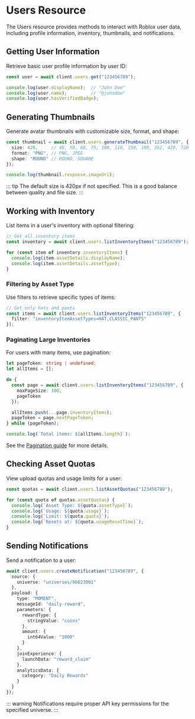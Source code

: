 # Users Resource

The Users resource provides methods to interact with Roblox user data, including profile information, inventory, thumbnails, and notifications.

## Getting User Information

Retrieve basic user profile information by user ID:

```typescript
const user = await client.users.get("123456789");

console.log(user.displayName);  // "John Doe"
console.log(user.name);         // "@johndoe"
console.log(user.hasVerifiedBadge);
```

## Generating Thumbnails

Generate avatar thumbnails with customizable size, format, and shape:

```typescript
const thumbnail = await client.users.generateThumbnail("123456789", {
  size: 420,     // 48, 50, 60, 75, 100, 110, 150, 180, 352, 420, 720
  format: "PNG", // PNG, JPEG
  shape: "ROUND" // ROUND, SQUARE
});

console.log(thumbnail.response.imageUri);
```

::: tip
The default size is 420px if not specified. This is a good balance between quality and file size.
:::

## Working with Inventory

List items in a user's inventory with optional filtering:

```typescript
// Get all inventory items
const inventory = await client.users.listInventoryItems("123456789");

for (const item of inventory.inventoryItems) {
  console.log(item.assetDetails.displayName);
  console.log(item.assetDetails.assetType);
}
```

### Filtering by Asset Type

Use filters to retrieve specific types of items:

```typescript
// Get only hats and pants
const items = await client.users.listInventoryItems("123456789", {
  filter: "inventoryItemAssetTypes=HAT,CLASSIC_PANTS"
});
```

### Paginating Large Inventories

For users with many items, use pagination:

```typescript
let pageToken: string | undefined;
let allItems = [];

do {
  const page = await client.users.listInventoryItems("123456789", {
    maxPageSize: 100,
    pageToken
  });

  allItems.push(...page.inventoryItems);
  pageToken = page.nextPageToken;
} while (pageToken);

console.log(`Total items: ${allItems.length}`);
```

See the [Pagination guide](/guide/pagination) for more details.

## Checking Asset Quotas

View upload quotas and usage limits for a user:

```typescript
const quotas = await client.users.listAssetQuotas("123456789");

for (const quota of quotas.assetQuotas) {
  console.log(`Asset Type: ${quota.assetType}`);
  console.log(`Usage: ${quota.usage}`);
  console.log(`Limit: ${quota.quota}`);
  console.log(`Resets at: ${quota.usageResetTime}`);
}
```

## Sending Notifications

Send a notification to a user:

```typescript
await client.users.createNotification("123456789", {
  source: {
    universe: "universes/96623001"
  },
  payload: {
    type: "MOMENT",
    messageId: "daily-reward",
    parameters: {
      rewardType: {
        stringValue: "coins"
      },
      amount: {
        int64Value: "1000"
      }
    },
    joinExperience: {
      launchData: "reward_claim"
    },
    analyticsData: {
      category: "Daily Rewards"
    }
  }
});
```

::: warning
Notifications require proper API key permissions for the specified universe.
:::
